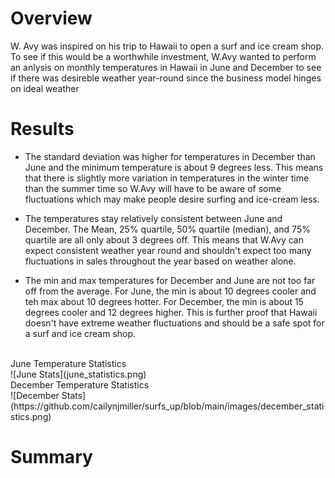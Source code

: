 # Overview
W. Avy was inspired on his trip to Hawaii to open a surf and ice cream shop. To see if this would be a worthwhile investment, W.Avy wanted to perform an anlysis on monthly temperatures in Hawaii in June and December to see if there was desireble weather year-round since the business model hinges on ideal weather

# Results
- The standard deviation was higher for temperatures in December than June and the minimum temperature is about 9 degrees less. This means that there is slightly more variation in temperatures in the winter time than the summer time so W.Avy will have to be aware of some fluctuations which may make people desire surfing and ice-cream less.

- The temperatures stay relatively consistent between June and December. The Mean, 25% quartile, 50% quartile (median), and 75% quartile are all only about 3 degrees off. This means that W.Avy can expect consistent weather year round and shouldn't expect too many fluctuations in sales throughout the year based on weather alone.

- The min and max temperatures for December and June are not too far off from the average. For June, the min is about 10 degrees cooler and teh max about 10 degrees hotter. For December, the min is about 15 degrees cooler and 12 degrees higher. This is further proof that Hawaii doesn't have extreme weather fluctuations and should be a safe spot for a surf and ice cream shop.
<br/>
June Temperature Statistics 
<br/>
![June Stats](june_statistics.png)
<br/>
December Temperature Statistics 
<br/>
![December Stats](https://github.com/cailynjmiller/surfs_up/blob/main/images/december_statistics.png)

# Summary
